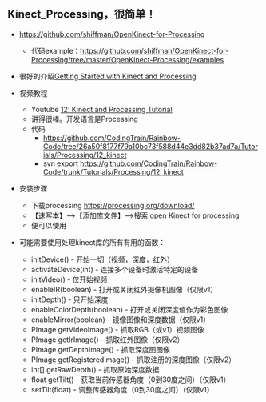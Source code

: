 ## Kinect_Processing，很简单！

- https://github.com/shiffman/OpenKinect-for-Processing
    - 代码example：https://github.com/shiffman/OpenKinect-for-Processing/tree/master/OpenKinect-Processing/examples
- 很好的介绍[Getting Started with Kinect and Processing](http://shiffman.net/p5/kinect/)
- 视频教程
    - Youtube [12: Kinect and Processing Tutorial](https://www.youtube.com/playlist?list=PLRqwX-V7Uu6ZMlWHdcy8hAGDy6IaoxUKf)
    - 讲得很棒。开发语言是Processing
    - 代码
        - https://github.com/CodingTrain/Rainbow-Code/tree/26a50f8177f79a10bc73f588d44e3dd82b37ad7a/Tutorials/Processing/12_kinect
        - svn export  https://github.com/CodingTrain/Rainbow-Code/trunk/Tutorials/Processing/12_kinect
    
- 安装步骤
    - 下载processing https://processing.org/download/
    - 【速写本】-->【添加库文件】-->搜索 open Kinect for processing
    - 便可以使用
    
- 可能需要使用处理kinect库的所有有用的函数：
    - initDevice() - 开始一切（视频，深度，红外）
    - activateDevice(int) - 连接多个设备时激活特定的设备
    - initVideo() - 仅开始视频
    - enableIR(boolean) - 打开或关闭红外摄像机图像（仅限v1）
    - initDepth() - 只开始深度
    - enableColorDepth(boolean) - 打开或关闭深度值作为彩色图像
    - enableMirror(boolean) - 镜像图像和深度数据（仅限v1）
    - PImage getVideoImage() - 抓取RGB（或v1）视频图像
    - PImage getIrImage() - 抓取红外图像（仅限v2）
    - PImage getDepthImage() - 抓取深度图图像
    - PImage getRegisteredImage() - 抓取注册的深度图像（仅限v2）
    - int[] getRawDepth() - 抓取原始深度数据
    - float getTilt() - 获取当前传感器角度（0到30度之间）（仅限v1）
    - setTilt(float) - 调整传感器角度（0到30度之间）（仅限v1）    